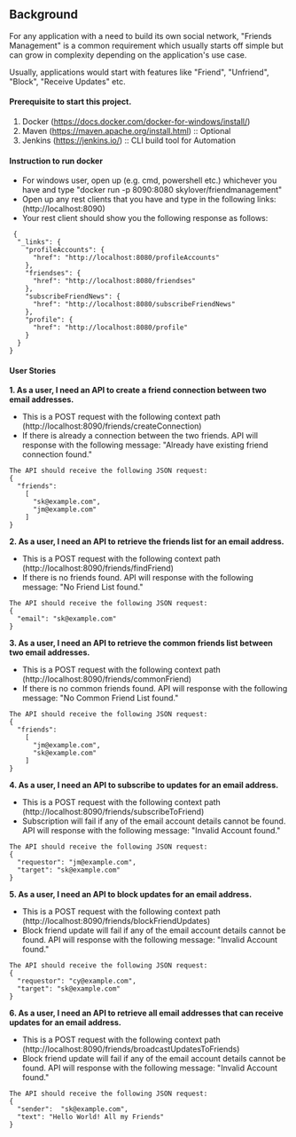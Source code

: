 ## Background
For any application with a need to build its own social network, "Friends Management" is a common requirement which usually starts off simple but can grow in complexity depending on the application's use case.

Usually, applications would start with features like "Friend", "Unfriend", "Block", "Receive Updates" etc.

#### Prerequisite to start this project.
1. Docker (https://docs.docker.com/docker-for-windows/install/)
2. Maven (https://maven.apache.org/install.html) :: Optional
3. Jenkins (https://jenkins.io/) :: CLI build tool for Automation 

#### Instruction to run docker
* For windows user, open up (e.g. cmd, powershell etc.) whichever you have and type "docker run -p 8090:8080 skylover/friendmanagement"
* Open up any rest clients that you have and type in the following links: (http://localhost:8090)
* Your rest client should show you the following response as follows:
```
 {
  "_links": {
    "profileAccounts": {
      "href": "http://localhost:8080/profileAccounts"
    },
    "friendses": {
      "href": "http://localhost:8080/friendses"
    },
    "subscribeFriendNews": {
      "href": "http://localhost:8080/subscribeFriendNews"
    },
    "profile": {
      "href": "http://localhost:8080/profile"
    }
  }
}
```

#### User Stories
**1. As a user, I need an API to create a friend connection between two email addresses.**
* This is a POST request with the following context path (http://localhost:8090/friends/createConnection)
* If there is already a connection between the two friends. 
API will response with the following message: "Already have existing friend connection found."
```
The API should receive the following JSON request:
{
  "friends":
    [
      "sk@example.com",
      "jm@example.com"
    ]
}
```

**2. As a user, I need an API to retrieve the friends list for an email address.**
* This is a POST request with the following context path (http://localhost:8090/friends/findFriend)
* If there is no friends found. 
API will response with the following message: "No Friend List found."
```
The API should receive the following JSON request:
{
  "email": "sk@example.com"
}
```

**3. As a user, I need an API to retrieve the common friends list between two email addresses.**
* This is a POST request with the following context path (http://localhost:8090/friends/commonFriend)
* If there is no common friends found. 
API will response with the following message: "No Common Friend List found."
```
The API should receive the following JSON request:
{
  "friends":
    [
      "jm@example.com",
      "sk@example.com"
    ]
}
```

**4. As a user, I need an API to subscribe to updates for an email address.**
* This is a POST request with the following context path (http://localhost:8090/friends/subscribeToFriend)
* Subscription will fail if any of the email account details cannot be found.
API will response with the following message: "Invalid Account found."
```
The API should receive the following JSON request:
{
  "requestor": "jm@example.com",
  "target": "sk@example.com"
}
```


**5. As a user, I need an API to block updates for an email address.**
* This is a POST request with the following context path (http://localhost:8090/friends/blockFriendUpdates)
* Block friend update will fail if any of the email account details cannot be found.
API will response with the following message: "Invalid Account found."
```
The API should receive the following JSON request:
{
  "requestor": "cy@example.com",
  "target": "sk@example.com"
}
```

**6. As a user, I need an API to retrieve all email addresses that can receive updates for an email address.**
* This is a POST request with the following context path (http://localhost:8090/friends/broadcastUpdatesToFriends)
* Block friend update will fail if any of the email account details cannot be found.
API will response with the following message: "Invalid Account found."
```
The API should receive the following JSON request:
{
  "sender":  "sk@example.com",
  "text": "Hello World! All my Friends"
}
```
